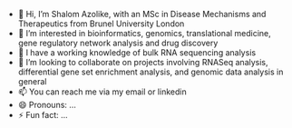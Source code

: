 - 👋 Hi, I’m Shalom Azolike, with an MSc in Disease Mechanisms and Therapeutics from Brunel University London
- 👀 I’m interested in bioinformatics, genomics, translational medicine, gene regulatory network analysis and drug discovery
- 🌱 I have a working knowledge of bulk RNA sequencing analysis
- 💞️ I’m looking to collaborate on projects involving RNASeq analysis, differential gene set enrichment analysis, and genomic data analysis in general
- 📫 You can reach me via my email or linkedin 
- 😄 Pronouns: ...
- ⚡ Fun fact: ...

<!---
Azoms/Azoms is a ✨ special ✨ repository because its `README.md` (this file) appears on your GitHub profile.
You can click the Preview link to take a look at your changes.
--->
